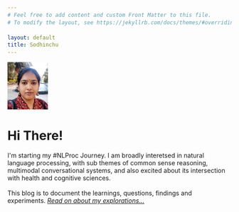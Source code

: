 ```yaml
---
# Feel free to add content and custom Front Matter to this file.
# To modify the layout, see https://jekyllrb.com/docs/themes/#overriding-theme-defaults

layout: default
title: Sodhinchu
---
```


<img src="images/Kranti_Pic.png" class="avatar" alt="Avatar" width="18%" height="27%">

<div class="blurb">
	<h1>Hi There!</h1>
	<p>I'm starting my #NLProc Journey. I am broadly interetsed in natural language processing, with sub themes of common sense reasoning, multimodal conversational systems, and also excited about its intersection with health and cognitive sciences.<br/><br/> This blog is to document the learnings, questions, findings and experiments.
	  <a href="/blog"><em>Read on about my explorations...</em></a>
	</p>
</div><!-- /.blurb -->

